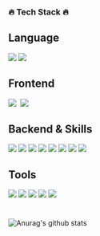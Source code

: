 <h3>🔥 Tech Stack 🔥</h3>

## Language
<p><img src="https://img.shields.io/badge/Java-F05032?style=flat&logo=java&logoColor=white"> <img src="https://img.shields.io/badge/Python-3776AB?style=flat&logo=python&logoColor=white">
  
## Frontend
<img src="https://img.shields.io/badge/HTML5-E34F26?style=flat-flat&logo=HTML5&logoColor=white"/></a>&nbsp;
<img src="https://img.shields.io/badge/CSS3-1572B6?style=flat-flat&logo=CSS3&logoColor=white"/></a>&nbsp;
  
## Backend & Skills
<img src="https://img.shields.io/badge/Spring boot-6DB33F?style=flat&logo=Spring Boot&logoColor=white"> <img src="https://img.shields.io/badge/Spring Security-6DB33F?style=flat&logo=Spring Security&logoColor=white"> <img src="https://img.shields.io/badge/MySQL-4479A1?style=flat&logo=mysql&logoColor=white"> <img src="https://img.shields.io/badge/Amazon S3-569A31?style=flat&logo=amazon s3&logoColor=white">
<img src="https://img.shields.io/badge/Amazon EC2-FF9900?style=flat&logo=amazon ec2&logoColor=white">
<img src="https://img.shields.io/badge/Amazon RDS-527FFF?style=flat&logo=amazon rds&logoColor=white">
<img src="https://img.shields.io/badge/Docker-2496ED?style=flat&logo=docker&logoColor=white"> <img src="https://img.shields.io/badge/Redis-DC382D?style=flat&logo=redis&logoColor=white">


## Tools
<img src="https://img.shields.io/badge/Github-181717?style=flat&logo=github&logoColor=white"> <img src="https://img.shields.io/badge/Git-F05032?style=flat&logo=Git&logoColor=white"> <img src="https://img.shields.io/badge/Intellij-000000?style=flat&logo=Intellij-IDEA&logoColor=white"> <img src="https://img.shields.io/badge/jira-0052CC?style=flat&logo=JIRA&logoColor=white"> <img src="https://img.shields.io/badge/Notion-000000?style=flat&logo=Notion-IDEA&logoColor=white">


#
![Anurag's github stats](https://github-readme-stats-git-masterrstaa-rickstaa.vercel.app/api?username=mins00oo&count_private=true&show_icons=true&theme=white)

